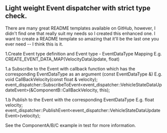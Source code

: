 





<!-- ABOUT THE PROJECT -->
## Light weight Event dispatcher with strict type check.


There are many great README templates available on GitHub, however, I didn't find one that really suit my needs so I created this enhanced one. I want to create a README template so amazing that it'll be the last one you ever need -- I think this is it.


1.Create Event type definition and Event type - EventDataType Mapping
   E.g. CREATE_EVENT_DATA_MAP(VelocityDataUpdate, float)

   1.a Subscribe to the Event with callback function which has the corresponding EventDataType as an argument (const EventDataType &)
     E.g. void CallBackVelocity(const float & velocity);    
     event_dispatcher::SubscribeToEvent<event_dispatcher::VehicleStateDataUpdateEvent>(&ComponentB::CallBackVelocity, this);

   1.b Publish to the Event with the corresponding EventDataType
     E.g. float velocity; 
     event_dispatcher::PublishEvent<event_dispatcher::VehicleStateDataUpdateEvent>(velocity);

 See the ComponentA/B/C example in test for more information.

